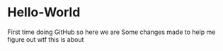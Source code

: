 # Hello-World
First time doing GitHub so here we are
Some changes made to help me figure out wtf this is about
